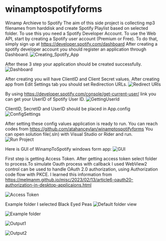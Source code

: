 # winamptospotifyforms
Winamp Archieve to Spotify
The aim of this side project is collecting mp3 filenames from harddisk and create Spotify Playlist based on selected folder. To use this you need a Spotify Developer Account. To use the Web API, start by creating a Spotify user account (Premium or Free). To do that, simply sign up at https://developer.spotify.com/dashboard After creating a spotify developer account you should register an application through Dashboard.
![Creating_Spotify_App](WinamptoSpotifyWinForms/Resources/creating_app_spotify.gif) 

After these 3 step your application should be created successfully.
![Dashboard](WinamptoSpotifyWinForms/Resources/after_creating_app_on_dashboard.png)

After creating you will have ClientID and Client Secret values. After creating app from Edit Settings tab you should set Redirection URLs.
![Redirect URls](WinamptoSpotifyWinForms/Resources/setting_redirect_urls.png)

By using https://developer.spotify.com/console/get-current-user/ link you can get your UserID of Spotify User ID.
![GettingUserId](WinamptoSpotifyWinForms/Resources/getting_user_id.png)

ClientID, SecretID and UserID should be placed in App.config
![ConfigSettings](WinamptoSpotifyWinForms/Resources/app.config.png)

After setting these config values application is ready to run. You can reach codes from https://github.com/atahanceylan/winamptospotifyforms
You can open solution file(.sln) with Visual Studio or Rider and run. 
![Run Project](WinamptoSpotifyWinForms/Resources/launch_project.png)

Here is GUI of WinampToSpotify windows form app:
![GUI](WinamptoSpotifyWinForms/Resources/gui.png)

First step is getting Access Token. After getting access token select folder to process.To simulate Oauth process with callback I used WebView2 control can be used to handle OAuth 2.0 authorization, using Authorization code flow with PKCE. I learned this information from https://melmanm.github.io/misc/2023/02/13/article6-oauth20-authorization-in-desktop-applicaions.html

![Access Token](WinamptoSpotifyWinForms/Resources/accestoken.png)

Example folder I selected Black Eyed Peas
![Default folder view](WinamptoSpotifyWinForms/Resources/folder_view.png)

![Example folder](WinamptoSpotifyWinForms/Resources/selecting_example_folder.png)

![Output1](WinamptoSpotifyWinForms/Resources/output_of_forms_app.png)

![Output2](WinamptoSpotifyWinForms/Resources/spotify_output.png)
